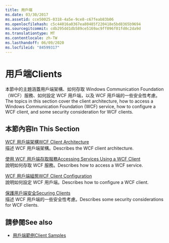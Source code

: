 ```yaml
---
title: 用戶端
ms.date: 03/30/2017
ms.assetid: cce50025-0318-4a5e-9ce8-c67feab83b06
ms.openlocfilehash: c5c44016a0367ea80485f220418e5bd8365b9694
ms.sourcegitcommit: cdb295dd1db589ce5169ac9ff096f01fd0c2da9d
ms.translationtype: MT
ms.contentlocale: zh-TW
ms.lasthandoff: 06/09/2020
ms.locfileid: "84599317"
---
```

# <a name="clients"></a><span data-ttu-id="4b300-102">用戶端</span><span class="sxs-lookup"><span data-stu-id="4b300-102">Clients</span></span>
<span data-ttu-id="4b300-103">本節中的主題涵蓋用戶端架構、如何存取 Windows Communication Foundation （WCF）服務、如何設定 WCF 用戶端，以及 WCF 用戶端的一些安全性考慮。</span><span class="sxs-lookup"><span data-stu-id="4b300-103">The topics in this section cover the client architecture, how to access a Windows Communication Foundation (WCF) service, how to configure a WCF client, and some security consideration for WCF clients.</span></span>  
  
## <a name="in-this-section"></a><span data-ttu-id="4b300-104">本節內容</span><span class="sxs-lookup"><span data-stu-id="4b300-104">In This Section</span></span>  
 [<span data-ttu-id="4b300-105">WCF 用戶端架構</span><span class="sxs-lookup"><span data-stu-id="4b300-105">WCF Client Architecture</span></span>](client-architecture.md)  
 <span data-ttu-id="4b300-106">描述 WCF 用戶端架構。</span><span class="sxs-lookup"><span data-stu-id="4b300-106">Describes the WCF client architecture.</span></span>  
  
 [<span data-ttu-id="4b300-107">使用 WCF 用戶端存取服務</span><span class="sxs-lookup"><span data-stu-id="4b300-107">Accessing Services Using a WCF Client</span></span>](accessing-services-using-a-client.md)  
 <span data-ttu-id="4b300-108">說明如何存取 WCF 服務。</span><span class="sxs-lookup"><span data-stu-id="4b300-108">Describes how to access a WCF service.</span></span>  
  
 [<span data-ttu-id="4b300-109">WCF 用戶端組態</span><span class="sxs-lookup"><span data-stu-id="4b300-109">WCF Client Configuration</span></span>](client-configuration.md)  
 <span data-ttu-id="4b300-110">說明如何設定 WCF 用戶端。</span><span class="sxs-lookup"><span data-stu-id="4b300-110">Describes how to configure a WCF client.</span></span>  
  
 [<span data-ttu-id="4b300-111">保護用戶端安全</span><span class="sxs-lookup"><span data-stu-id="4b300-111">Securing Clients</span></span>](../securing-clients.md)  
 <span data-ttu-id="4b300-112">描述 WCF 用戶端的一些安全性考慮。</span><span class="sxs-lookup"><span data-stu-id="4b300-112">Describes some security considerations for WCF clients.</span></span>  
  
## <a name="see-also"></a><span data-ttu-id="4b300-113">請參閱</span><span class="sxs-lookup"><span data-stu-id="4b300-113">See also</span></span>

- [<span data-ttu-id="4b300-114">用戶端範例</span><span class="sxs-lookup"><span data-stu-id="4b300-114">Client Samples</span></span>](../samples/client.md)
